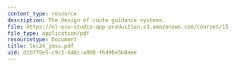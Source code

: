 ```yaml
---
content_type: resource
description: The design of route guidance systems.
file: https://ol-ocw-studio-app-production.s3.amazonaws.com/courses/15-094j-systems-optimization-models-and-computation-sma-5223-spring-2004/d1bf78e5c9c1648ca080f6d90e5b8aee_lec24_jmss.pdf
file_type: application/pdf
resourcetype: Document
title: lec24_jmss.pdf
uid: d1bf78e5-c9c1-648c-a080-f6d90e5b8aee
---
```

